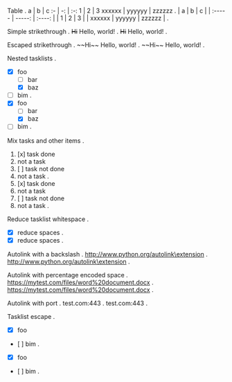 Table
.
a | b | c
:- | -: | :-:
1 | 2 | 3
xxxxxx | yyyyyy | zzzzzz
.
| a      |      b |   c    |
| :----- | -----: | :----: |
| 1      |      2 |   3    |
| xxxxxx | yyyyyy | zzzzzz |
.

Simple strikethrough
.
~~Hi~~ Hello, world!
.
~~Hi~~ Hello, world!
.

Escaped strikethrough
.
~~Hi~\~ Hello, world!
.
\~~Hi\~~ Hello, world!
.

Nested tasklists
.
- [x] foo
  - [ ] bar
  - [x] baz
- [ ] bim
.
- [x] foo
  - [ ] bar
  - [x] baz
- [ ] bim
.

Mix tasks and other items
.
1. [x] task done
2. not a task
3. [ ] task not done
4. not a task
.
1. [x] task done
1. not a task
1. [ ] task not done
1. not a task
.

Reduce tasklist whitespace
.
-   [x]    reduce spaces
.
- [x] reduce spaces
.

Autolink with a backslash
.
http://www.python.org/autolink\extension
.
http://www.python.org/autolink\extension
.

Autolink with percentage encoded space
.
https://mytest.com/files/word%20document.docx
.
https://mytest.com/files/word%20document.docx
.

Autolink with port
.
test.com:443
.
test.com:443
.

Tasklist escape
.
- [x] foo
- \[ ] bim 
.
- [x] foo
- \[ \] bim
.
